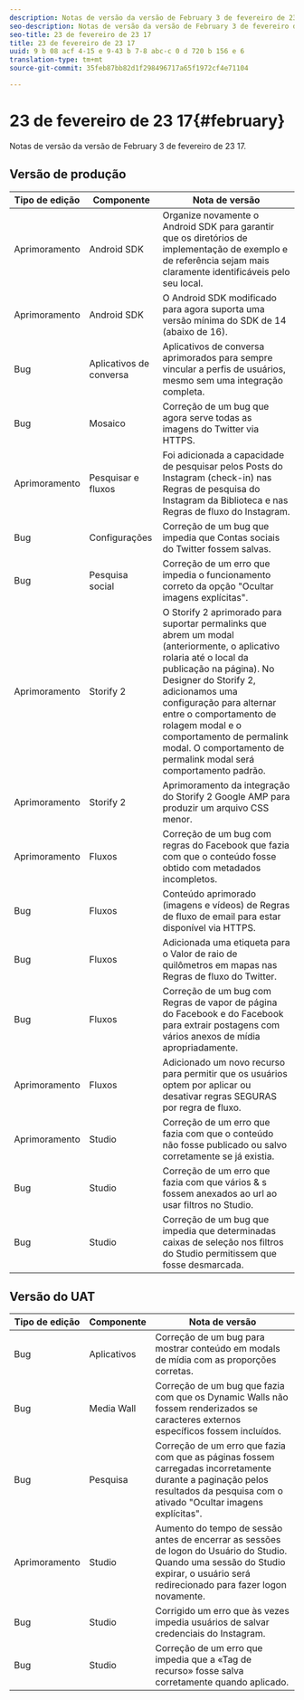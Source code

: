 ```yaml
---
description: Notas de versão da versão de February 3 de fevereiro de 23 17.
seo-description: Notas de versão da versão de February 3 de fevereiro de 23 17.
seo-title: 23 de fevereiro de 23 17
title: 23 de fevereiro de 23 17
uuid: 9 b 08 acf 4-15 e 9-43 b 7-8 abc-c 0 d 720 b 156 e 6
translation-type: tm+mt
source-git-commit: 35feb87bb82d1f298496717a65f1972cf4e71104

---
```



# 23 de fevereiro de 23 17{#february}

Notas de versão da versão de February 3 de fevereiro de 23 17.

## Versão de produção

| **Tipo de edição** | **Componente** | **Nota de versão** |
|---|---|---|
| Aprimoramento | Android SDK | Organize novamente o Android SDK para garantir que os diretórios de implementação de exemplo e de referência sejam mais claramente identificáveis pelo seu local. |
| Aprimoramento | Android SDK | O Android SDK modificado para agora suporta uma versão mínima do SDK de 14 (abaixo de 16). |
| Bug | Aplicativos de conversa | Aplicativos de conversa aprimorados para sempre vincular a perfis de usuários, mesmo sem uma integração completa. |
| Bug | Mosaico | Correção de um bug que agora serve todas as imagens do Twitter via HTTPS. |
| Aprimoramento | Pesquisar e fluxos | Foi adicionada a capacidade de pesquisar pelos Posts do Instagram (check-in) nas Regras de pesquisa do Instagram da Biblioteca e nas Regras de fluxo do Instagram. |
| Bug | Configurações | Correção de um bug que impedia que Contas sociais do Twitter fossem salvas. |
| Bug | Pesquisa social | Correção de um erro que impedia o funcionamento correto da opção &quot;Ocultar imagens explícitas&quot;. |
| Aprimoramento | Storify 2 | O Storify 2 aprimorado para suportar permalinks que abrem um modal (anteriormente, o aplicativo rolaria até o local da publicação na página). No Designer do Storify 2, adicionamos uma configuração para alternar entre o comportamento de rolagem modal e o comportamento de permalink modal. O comportamento de permalink modal será comportamento padrão. |
| Aprimoramento | Storify 2 | Aprimoramento da integração do Storify 2 Google AMP para produzir um arquivo CSS menor. |
| Aprimoramento | Fluxos | Correção de um bug com regras do Facebook que fazia com que o conteúdo fosse obtido com metadados incompletos. |
| Bug | Fluxos | Conteúdo aprimorado (imagens e vídeos) de Regras de fluxo de email para estar disponível via HTTPS. |
| Bug | Fluxos | Adicionada uma etiqueta para o Valor de raio de quilômetros em mapas nas Regras de fluxo do Twitter. |
| Bug | Fluxos | Correção de um bug com Regras de vapor de página do Facebook e do Facebook para extrair postagens com vários anexos de mídia apropriadamente. |
| Aprimoramento | Fluxos | Adicionado um novo recurso para permitir que os usuários optem por aplicar ou desativar regras SEGURAS por regra de fluxo. |
| Aprimoramento | Studio | Correção de um erro que fazia com que o conteúdo não fosse publicado ou salvo corretamente se já existia. |
| Bug | Studio | Correção de um erro que fazia com que vários &amp; s fossem anexados ao url ao usar filtros no Studio. |
| Bug | Studio | Correção de um bug que impedia que determinadas caixas de seleção nos filtros do Studio permitissem que fosse desmarcada. |

## Versão do UAT

| **Tipo de edição** | **Componente** | **Nota de versão** |
|---|---|---|
| Bug | Aplicativos | Correção de um bug para mostrar conteúdo em modals de mídia com as proporções corretas. |
| Bug | Media Wall | Correção de um bug que fazia com que os Dynamic Walls não fossem renderizados se caracteres externos específicos fossem incluídos. |
| Bug | Pesquisa | Correção de um erro que fazia com que as páginas fossem carregadas incorretamente durante a paginação pelos resultados da pesquisa com o ativado &quot;Ocultar imagens explícitas&quot;. |
| Aprimoramento | Studio | Aumento do tempo de sessão antes de encerrar as sessões de logon do Usuário do Studio. Quando uma sessão do Studio expirar, o usuário será redirecionado para fazer logon novamente. |
| Bug | Studio | Corrigido um erro que às vezes impedia usuários de salvar credenciais do Instagram. |
| Bug | Studio | Correção de um erro que impedia que a «Tag de recurso» fosse salva corretamente quando aplicado. |

